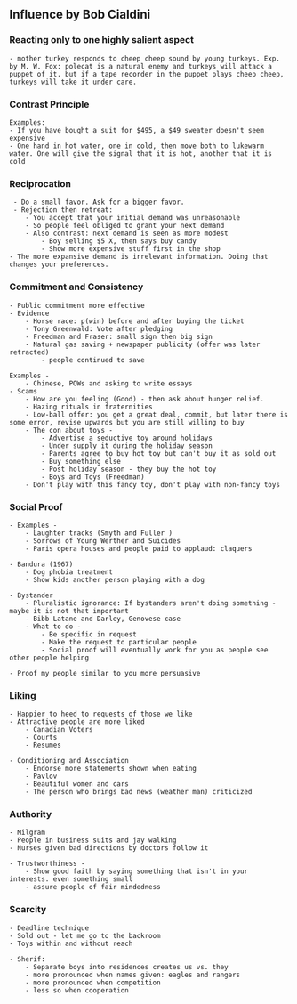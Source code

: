 ## Influence by Bob Cialdini

### Reacting only to one highly salient aspect
	- mother turkey responds to cheep cheep sound by young turkeys. Exp. by M. W. Fox: polecat is a natural enemy and turkeys will attack a puppet of it. but if a tape recorder in the puppet plays cheep cheep, turkeys will take it under care. 
	
### Contrast Principle
	Examples:
	- If you have bought a suit for $495, a $49 sweater doesn't seem expensive
	- One hand in hot water, one in cold, then move both to lukewarm water. One will give the signal that it is hot, another that it is cold

### Reciprocation
	 - Do a small favor. Ask for a bigger favor.
	 - Rejection then retreat: 
		- You accept that your initial demand was unreasonable
		- So people feel obliged to grant your next demand
		- Also contrast: next demand is seen as more modest
			- Boy selling $5 X, then says buy candy
			- Show more expensive stuff first in the shop
	- The more expansive demand is irrelevant information. Doing that changes your preferences.

### Commitment and Consistency
	- Public commitment more effective
	- Evidence
		- Horse race: p(win) before and after buying the ticket
		- Tony Greenwald: Vote after pledging
		- Freedman and Fraser: small sign then big sign
		- Natural gas saving + newspaper publicity (offer was later retracted)
			- people continued to save
		
	Examples -
		- Chinese, POWs and asking to write essays
	- Scams	
		- How are you feeling (Good) - then ask about hunger relief.
		- Hazing rituals in fraternities
		- Low-ball offer: you get a great deal, commit, but later there is some error, revise upwards but you are still willing to buy
		- The con about toys -
			- Advertise a seductive toy around holidays
			- Under supply it during the holiday season
			- Parents agree to buy hot toy but can't buy it as sold out
			- Buy something else
			- Post holiday season - they buy the hot toy
			- Boys and Toys (Freedman)
		- Don't play with this fancy toy, don't play with non-fancy toys
	
### Social Proof

	- Examples -
		- Laughter tracks (Smyth and Fuller )
		- Sorrows of Young Werther and Suicides
		- Paris opera houses and people paid to applaud: claquers
		
	- Bandura (1967) 
		- Dog phobia treatment
		- Show kids another person playing with a dog 
	
	- Bystander
		- Pluralistic ignorance: If bystanders aren't doing something - maybe it is not that important
		- Bibb Latane and Darley, Genovese case
		- What to do -
			- Be specific in request
			- Make the request to particular people
			- Social proof will eventually work for you as people see other people helping
	
	- Proof my people similar to you more persuasive
	
### Liking
	- Happier to heed to requests of those we like 
	- Attractive people are more liked
		- Canadian Voters
		- Courts
		- Resumes
	
	- Conditioning and Association
		- Endorse more statements shown when eating
		- Pavlov 
		- Beautiful women and cars
		- The person who brings bad news (weather man) criticized

### Authority

	- Milgram
	- People in business suits and jay walking
	- Nurses given bad directions by doctors follow it
	
	- Trustworthiness -
		- Show good faith by saying something that isn't in your interests. even something small
		- assure people of fair mindedness
		
### Scarcity
	- Deadline technique
	- Sold out - let me go to the backroom
	- Toys within and without reach
		
	- Sherif:
		- Separate boys into residences creates us vs. they
		- more pronounced when names given: eagles and rangers
		- more pronounced when competition 
		- less so when cooperation
